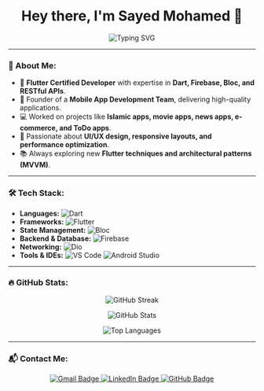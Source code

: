 <h1 align="center">Hey there, I'm Sayed Mohamed 👋</h1>

<p align="center">
  <img src="https://readme-typing-svg.demolab.com?font=Fira+Code&size=22&pause=1000&color=00E676&center=true&vCenter=true&width=600&lines=Flutter+Developer;Mobile+App+Creator;Firebase+Expert;Passionate+about+Clean+Code;Always+Learning+New+Things!" alt="Typing SVG" />
</p>

---

### 🌙 About Me:
- 🎯 **Flutter Certified Developer** with expertise in **Dart, Firebase, Bloc, and RESTful APIs**.  
- 🚀 Founder of a **Mobile App Development Team**, delivering high-quality applications.  
- 💻 Worked on projects like **Islamic apps, movie apps, news apps, e-commerce, and ToDo apps**.  
- 🎨 Passionate about **UI/UX design, responsive layouts, and performance optimization**.  
- 📚 Always exploring new **Flutter techniques and architectural patterns (MVVM)**.  

---

### 🛠️ Tech Stack:
- **Languages:** ![Dart](https://img.shields.io/badge/Dart-0175C2?style=for-the-badge&logo=dart&logoColor=white)
- **Frameworks:** ![Flutter](https://img.shields.io/badge/Flutter-02569B?style=for-the-badge&logo=flutter&logoColor=white)
- **State Management:** ![Bloc](https://img.shields.io/badge/Bloc-006AFF?style=for-the-badge&logo=bloc&logoColor=white)
- **Backend & Database:** ![Firebase](https://img.shields.io/badge/Firebase-FFCA28?style=for-the-badge&logo=firebase&logoColor=black)
- **Networking:** ![Dio](https://img.shields.io/badge/Dio-0085FF?style=for-the-badge)
- **Tools & IDEs:** ![VS Code](https://img.shields.io/badge/VS%20Code-007ACC?style=for-the-badge&logo=visual-studio-code&logoColor=white) ![Android Studio](https://img.shields.io/badge/Android%20Studio-3DDC84?style=for-the-badge&logo=android-studio&logoColor=white)

---

### 🔥 GitHub Stats:
<p align="center">
  <img src="https://github-readme-streak-stats.herokuapp.com?user=sayedmo166&theme=dark&hide_border=true" alt="GitHub Streak" />
</p>

<p align="center">
  <img src="https://github-readme-stats.vercel.app/api?username=sayedmo166&show_icons=true&theme=dark&hide_border=true" alt="GitHub Stats" />
</p>

<p align="center">
  <img src="https://github-readme-stats.vercel.app/api/top-langs/?username=sayedmo166&layout=compact&theme=dark&hide_border=true" alt="Top Languages" />
</p>

---

### 📬 Contact Me:
<p align="center">
  <a href="mailto:sayedmo166@gmail.com">
    <img src="https://img.shields.io/badge/Gmail-D14836?style=for-the-badge&logo=gmail&logoColor=white" alt="Gmail Badge">
  </a>
  <a href="https://www.linkedin.com/in/sayedmo166">
    <img src="https://img.shields.io/badge/LinkedIn-0077B5?style=for-the-badge&logo=linkedin&logoColor=white" alt="LinkedIn Badge">
  </a>
  <a href="https://github.com/sayedmo166">
    <img src="https://img.shields.io/badge/GitHub-181717?style=for-the-badge&logo=github&logoColor=white" alt="GitHub Badge">
  </a>
</p>
